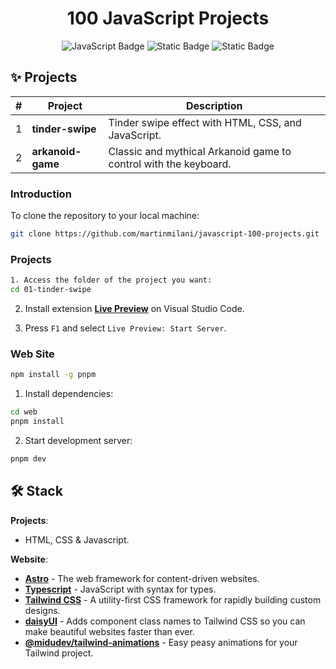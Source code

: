 <div align="center">
  <h1>
    <strong>100 JavaScript Projects</strong>
  </h3>
</div>

<div align="center">

![JavaScript Badge](https://img.shields.io/badge/JavaScript-F7DF1E?logo=javascript&logoColor=000&style=flat)
![Static Badge](https://img.shields.io/badge/HTML-white?logo=html5&logoColor=white&color=%23570df8)
![Static Badge](https://img.shields.io/badge/CSS-white?logo=css3&logoColor=white&color=%234506cb)

</div>

## ✨ Projects

<div align="center">

| #| Project| Description|
|---|---|---|
| 1| **tinder-swipe**| Tinder swipe effect with HTML, CSS, and JavaScript.|
| 2| **arkanoid-game**| Classic and mythical Arkanoid game to control with the keyboard.|                                                

</div>


### **Introduction**
To clone the repository to your local machine:

```bash
git clone https://github.com/martinmilani/javascript-100-projects.git
```

### **Projects**

```bash
1. Access the folder of the project you want:
cd 01-tinder-swipe
```

2. Install extension [**Live Preview**](https://marketplace.visualstudio.com/items?itemName=ms-vscode.live-server) on Visual Studio Code.

3. Press `F1` and select `Live Preview: Start Server`.


### **Web Site**

```bash
npm install -g pnpm
```

1. Install dependencies:

```bash
cd web
pnpm install
```

2. Start development server:

```bash
pnpm dev
```

## 🛠️ Stack

**Projects**:

- HTML, CSS & Javascript.

**Website**:

- [**Astro**](https://astro.build/) - The web framework for content-driven websites.
- [**Typescript**](https://www.typescriptlang.org/) - JavaScript with syntax for types.
- [**Tailwind CSS**](https://tailwindcss.com/) - A utility-first CSS framework for rapidly building custom designs.
- [**daisyUI**](https://daisyui.com/) - Adds component class names to Tailwind CSS so you can make beautiful websites faster than ever.
- [**@midudev/tailwind-animations**](https://tailwindcss-animations.vercel.app) - Easy peasy animations for your Tailwind project.
